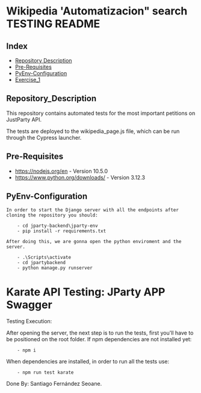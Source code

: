 # Wikipedia 'Automatizacion" search TESTING README #

## Index
 - [Repository Description](#Repository_Description)
 - [Pre-Requisites](#Pre-Requisites)
 - [PyEnv-Configuration](#PyEnv-Configuration)
 - [Exercise_1](#Exercise_1)



## Repository_Description
This repository contains automated tests for the most important petitions on JustParty API. 

The tests are deployed to the wikipedia_page.js file, which can be run through the Cypress launcher.
## Pre-Requisites

 - https://nodejs.org/en - Version 10.5.0
 - https://www.python.org/downloads/ - Version 3.12.3

## PyEnv-Configuration
```
In order to start the Django server with all the endpoints after cloning the repository you should:

    - cd jparty-backend\jparty-env
    - pip install -r requirements.txt

After doing this, we are gonna open the python enviroment and the server.

    - .\Scripts\activate
    - cd jpartybackend
    - python manage.py runserver
```
# Karate API Testing: JParty APP Swagger
Testing Execution:

After opening the server, the next step is to run the tests, first you'll have to be positioned on the root folder.
If npm dependencies are not installed yet:

        - npm i

When dependencies are installed, in order to run all the tests use:

        - npm run test karate


Done By: Santiago Fernández Seoane.
